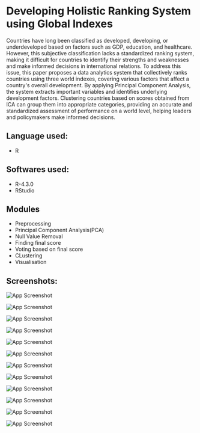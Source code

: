 
# Developing Holistic Ranking System using Global Indexes


Countries have long been classified as developed, developing, or underdeveloped based on factors such as GDP, education, and healthcare. However, this subjective classification lacks a standardized ranking system, making it difficult for countries to identify their strengths and weaknesses and make informed decisions in international relations. To address this issue, this paper proposes a data analytics system that collectively ranks countries using three world indexes, covering various factors that affect a country's overall development. By applying Principal Component Analysis, the system extracts important variables and identifies underlying development factors. Clustering countries based on scores obtained from ICA can group them into appropriate categories, providing an accurate and standardized assessment of performance on a world level, helping leaders and policymakers make informed decisions.
## Language used:
- R
## Softwares used:
- R-4.3.0
- RStudio
## Modules
- Preprocessing
- Principal Component Analysis(PCA)
- Null Value Removal
- Finding final score
- Voting based on final score
- CLustering
- Visualisation
## Screenshots:

![App Screenshot](https://user-images.githubusercontent.com/109888029/236098930-7eeca7a8-4536-49d8-89ba-50ad7c834067.png)

![App Screenshot](https://user-images.githubusercontent.com/109888029/236098947-7ca9ec8e-6792-4ba1-8a48-e95645df9a52.png)

![App Screenshot](https://user-images.githubusercontent.com/109888029/236098950-48839218-1ea8-4089-975f-f624bbce4e43.png)

![App Screenshot](https://user-images.githubusercontent.com/109888029/236098944-a6e46801-8d68-4a9c-bf53-5c0d885b534e.png)

![App Screenshot](https://user-images.githubusercontent.com/109888029/236098938-af58b1f1-1c9a-40d8-823a-c3f33685911e.png)

![App Screenshot](https://user-images.githubusercontent.com/109888029/236098933-4420f99f-dedb-466c-98ae-978cea9fd101.png)

![App Screenshot](https://user-images.githubusercontent.com/109888029/236098932-b3a8c564-dc27-4d0d-b61d-d6fc547f79f5.png)

![App Screenshot](https://user-images.githubusercontent.com/109888029/236098927-5096b43b-553d-412c-b6a7-58eb29ff63b0.png)

![App Screenshot](https://user-images.githubusercontent.com/109888029/236098926-48620cc4-b5be-49d0-9415-5318e037d2ac.png)

![App Screenshot](https://user-images.githubusercontent.com/109888029/236098919-9054f3df-c0b1-4b13-82c2-0c465736bb15.png)

![App Screenshot](https://user-images.githubusercontent.com/109888029/236098917-05410c35-948f-4495-9cda-34bd3c97d4b1.png)

![App Screenshot](https://user-images.githubusercontent.com/109888029/236098909-02eb7a44-8a5f-41c2-80e1-e7d3986b6a21.png)
